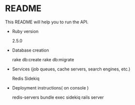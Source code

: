 # README

This README will help you to run the API.

* Ruby version

  2.5.0

* Database creation

  rake db:create
  rake db:migrate

* Services (job queues, cache servers, search engines, etc.)

  Redis
  Sidekiq

* Deployment instructions( on console )

  redis-servers
  bundle exec sidekiq
  rails server
